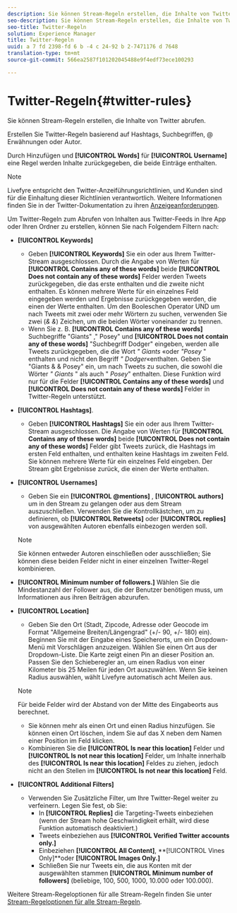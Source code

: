 ```yaml
---
description: Sie können Stream-Regeln erstellen, die Inhalte von Twitter abrufen.
seo-description: Sie können Stream-Regeln erstellen, die Inhalte von Twitter abrufen.
seo-title: Twitter-Regeln
solution: Experience Manager
title: Twitter-Regeln
uuid: a 7 fd 2398-fd 6 b -4 c 24-92 b 2-7471176 d 7648
translation-type: tm+mt
source-git-commit: 566ea2587f101202045488e9f4edf73ece100293

---
```



# Twitter-Regeln{#twitter-rules}

Sie können Stream-Regeln erstellen, die Inhalte von Twitter abrufen.

Erstellen Sie Twitter-Regeln basierend auf Hashtags, Suchbegriffen, @ Erwähnungen oder Autor.

Durch Hinzufügen und **[!UICONTROL Words]** für **[!UICONTROL Username]** eine Regel werden Inhalte zurückgegeben, die beide Einträge enthalten.

>[!NOTE]
>
>Livefyre entspricht den Twitter-Anzeiführungsrichtlinien, und Kunden sind für die Einhaltung dieser Richtlinien verantwortlich. Weitere Informationen finden Sie in der Twitter-Dokumentation zu ihren [Anzeigeanforderungen](https://dev.twitter.com/terms/display-requirements).

Um Twitter-Regeln zum Abrufen von Inhalten aus Twitter-Feeds in Ihre App oder Ihren Ordner zu erstellen, können Sie nach Folgendem Filtern nach:

* **[!UICONTROL Keywords]**
   * Geben **[!UICONTROL Keywords]** Sie ein oder aus Ihrem Twitter-Stream ausgeschlossen. Durch die Angabe von Werten für **[!UICONTROL Contains any of these words]** beide **[!UICONTROL Does not contain any of these words]** Felder werden Tweets zurückgegeben, die das erste enthalten und die zweite nicht enthalten. Es können mehrere Werte für ein einzelnes Feld eingegeben werden und Ergebnisse zurückgegeben werden, die einen der Werte enthalten. Um den Booleschen Operator UND um nach Tweets mit zwei oder mehr Wörtern zu suchen, verwenden Sie zwei (*& &*) Zeichen, um die beiden Wörter voneinander zu trennen.
   * Wenn Sie z. B. **[!UICONTROL Contains any of these words]** Suchbegriffe "Giants" ," Posey" und **[!UICONTROL Does not contain any of these words]** "Suchbegriff Dodger" eingeben, werden alle Tweets zurückgegeben, die die Wort *" Giants* «oder *"Posey* " enthalten und nicht den Begriff *" Dodger*«enthalten.
Geben Sie "Giants & & Posey" ein, um nach Tweets zu suchen, die sowohl die Wörter *" Giants* " als auch " *Posey*" enthalten. Diese Funktion wird nur für die Felder **[!UICONTROL Contains any of these words]** und **[!UICONTROL Does not contain any of these words]** Felder in Twitter-Regeln unterstützt.

* **[!UICONTROL Hashtags]**.
   * Geben **[!UICONTROL Hashtags]** Sie ein oder aus Ihrem Twitter-Stream ausgeschlossen. Die Angabe von Werten für **[!UICONTROL Contains any of these words]** beide **[!UICONTROL Does not contain any of these words]** Felder gibt Tweets zurück, die Hashtags im ersten Feld enthalten, und enthalten keine Hashtags im zweiten Feld. Sie können mehrere Werte für ein einzelnes Feld eingeben. Der Stream gibt Ergebnisse zurück, die einen der Werte enthalten.

* **[!UICONTROL Usernames]**
   * Geben Sie ein **[!UICONTROL @mentions]** , **[!UICONTROL authors]** um in den Stream zu gelangen oder aus dem Stream auszuschließen. Verwenden Sie die Kontrollkästchen, um zu definieren, ob **[!UICONTROL Retweets]** oder **[!UICONTROL replies]** von ausgewählten Autoren ebenfalls einbezogen werden soll.
   >[!NOTE]
   >
   >Sie können entweder Autoren einschließen oder ausschließen; Sie können diese beiden Felder nicht in einer einzelnen Twitter-Regel kombinieren.

* **[!UICONTROL Minimum number of followers.]** Wählen Sie die Mindestanzahl der Follower aus, die der Benutzer benötigen muss, um Informationen aus ihren Beiträgen abzurufen.
* **[!UICONTROL Location]**

   * Geben Sie den Ort (Stadt, Zipcode, Adresse oder Geocode im Format "Allgemeine Breiten/Längengrad" (+/- 90, +/- 180) ein). Beginnen Sie mit der Eingabe eines Speicherorts, um ein Dropdown-Menü mit Vorschlägen anzuzeigen. Wählen Sie einen Ort aus der Dropdown-Liste. Die Karte zeigt einen Pin an dieser Position an. Passen Sie den Schieberegler an, um einen Radius von einer Kilometer bis 25 Meilen für jeden Ort auszuwählen. Wenn Sie keinen Radius auswählen, wählt Livefyre automatisch acht Meilen aus.
   >[!NOTE]
   >
   >Für beide Felder wird der Abstand von der Mitte des Eingabeorts aus berechnet.

   * Sie können mehr als einen Ort und einen Radius hinzufügen. Sie können einen Ort löschen, indem Sie auf das X neben dem Namen einer Position im Feld klicken.
   * Kombinieren Sie die **[!UICONTROL Is near this location]** Felder und **[!UICONTROL Is not near this location]** Felder, um Inhalte innerhalb des **[!UICONTROL Is near this location]** Feldes zu ziehen, jedoch nicht an den Stellen im **[!UICONTROL Is not near this location]** Feld.


* **[!UICONTROL Additional Filters]**
   * Verwenden Sie Zusätzliche Filter, um Ihre Twitter-Regel weiter zu verfeinern. Legen Sie fest, ob Sie:
      * In **[!UICONTROL Replies]** die Targeting-Tweets einbeziehen (wenn der Stream hohe Geschwindigkeit erhält, wird diese Funktion automatisch deaktiviert.)
      * Tweets einbeziehen aus **[!UICONTROL Verified Twitter accounts only.]**
      * Einbeziehen **[!UICONTROL All Content]**, **[!UICONTROL Vines Only]**oder **[!UICONTROL Images Only.]**
      * Schließen Sie nur Tweets ein, die aus Konten mit der ausgewählten stammen **[!UICONTROL Minimum number of followers]** (beliebige, 100, 500, 1000, 10.000 oder 100.000).

Weitere Stream-Regeloptionen für alle Stream-Regeln finden Sie unter [Stream-Regeloptionen für alle Stream-Regeln](../c-streams/c-stream-rule-options-for-all-stream-rules.md#c_stream_rule_options_for_all_stream_rules).

